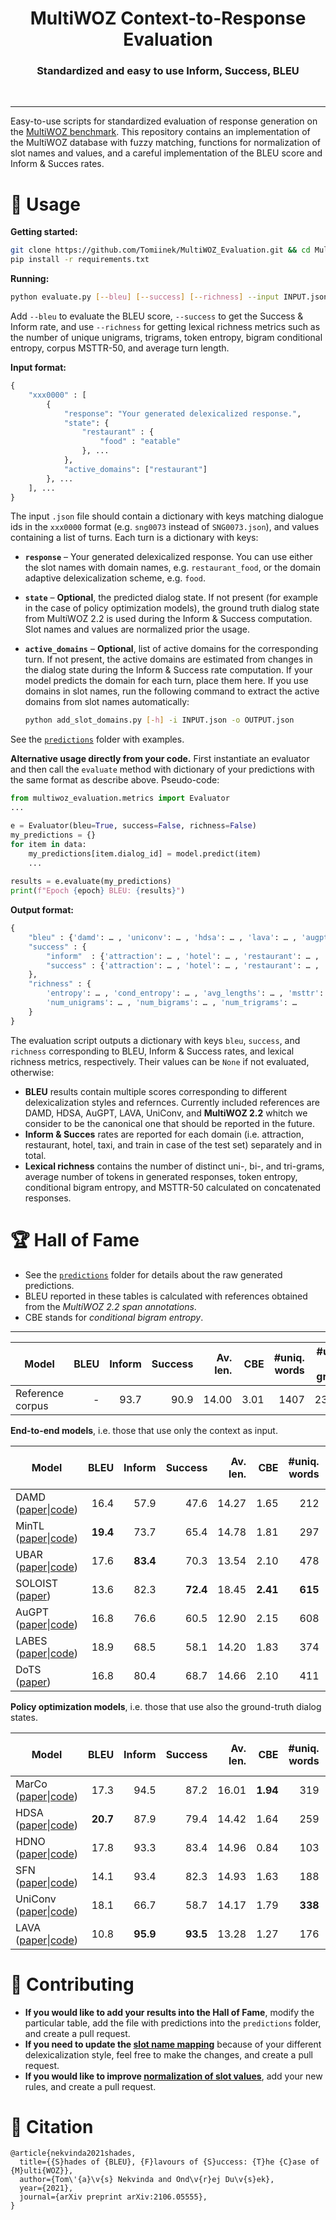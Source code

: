<h1 align="center">MultiWOZ Context-to-Response Evaluation</h1>

<h3 align="center">Standardized and easy to use Inform, Success, BLEU</h3>

<p>&nbsp;</p>

_______

Easy-to-use scripts for standardized evaluation of response generation on the [MultiWOZ benchmark](https://github.com/budzianowski/multiwoz). This repository contains an implementation of the MultiWOZ database with fuzzy matching, functions for normalization of slot names and values, and a careful implementation of the BLEU score and Inform & Succes rates. 

# :rocket: Usage

**Getting started:**

``` sh
git clone https://github.com/Tomiinek/MultiWOZ_Evaluation.git && cd MultiWOZ_Evaluation
pip install -r requirements.txt
```

**Running:**

``` sh
python evaluate.py [--bleu] [--success] [--richness] --input INPUT.json [--output OUTPUT.json]
```
Add `--bleu` to evaluate the BLEU score, `--success` to get the Success & Inform rate, and use `--richness` for getting lexical richness metrics such as the number of unique unigrams, trigrams, token entropy, bigram conditional entropy, corpus MSTTR-50, and average turn length. 


**Input format:**

``` python
{
    "xxx0000" : [
        {
            "response": "Your generated delexicalized response.",
            "state": {
                "restaurant" : {
                    "food" : "eatable"
                }, ...
            }, 
            "active_domains": ["restaurant"]
        }, ...
    ], ...
}
```
The input `.json` file should contain a dictionary with keys matching dialogue ids in the `xxx0000` format (e.g. `sng0073` instead of `SNG0073.json`), and values containing a list of turns. Each turn is a dictionary with keys:

- **`response`** – Your generated delexicalized response. You can use either the slot names with domain names, e.g. `restaurant_food`, or the domain adaptive delexicalization scheme, e.g. `food`.   
- **`state`** – **Optional**, the predicted dialog state. If not present (for example in the case of policy optimization models), the ground truth dialog state from MultiWOZ 2.2 is used during the Inform & Success computation. Slot names and values are normalized prior the usage.
- **`active_domains`** – **Optional**, list of active domains for the corresponding turn. If not present, the active domains are estimated from changes in the dialog state during the Inform & Success rate computation. If your model predicts the domain for each turn, place them here. If you use domains in slot names, run the following command to extract the active domains from slot names automatically: 

    ``` sh
    python add_slot_domains.py [-h] -i INPUT.json -o OUTPUT.json
    ```

See the [`predictions`](predictions) folder with examples.

**Alternative usage directly from your code.** First instantiate an evaluator and then call the `evaluate` method with dictionary of your predictions with the same format as describe above. Pseudo-code:

``` python
from multiwoz_evaluation.metrics import Evaluator
...

e = Evaluator(bleu=True, success=False, richness=False)
my_predictions = {}
for item in data:
    my_predictions[item.dialog_id] = model.predict(item)
    ...
    
results = e.evaluate(my_predictions)
print(f"Epoch {epoch} BLEU: {results}")
```


**Output format:**

``` python
{
    "bleu" : {'damd': … , 'uniconv': … , 'hdsa': … , 'lava': … , 'augpt': … , 'mwz22': … },
    "success" : {
        "inform"  : {'attraction': … , 'hotel': … , 'restaurant': … , 'taxi': … , 'total': … , 'train': … },
        "success" : {'attraction': … , 'hotel': … , 'restaurant': … , 'taxi': … , 'total': … , 'train': … },
    },
    "richness" : {
        'entropy': … , 'cond_entropy': … , 'avg_lengths': … , 'msttr': … , 
        'num_unigrams': … , 'num_bigrams': … , 'num_trigrams': … 
    }
}
```
The evaluation script outputs a dictionary with keys `bleu`, `success`, and `richness` corresponding to BLEU, Inform & Success rates, and lexical richness metrics, respectively. Their values can be `None` if not evaluated, otherwise: 

- **BLEU** results contain multiple scores corresponding to different delexicalization styles and refernces. Currently included references are DAMD, HDSA, AuGPT, LAVA, UniConv, and **MultiWOZ 2.2** whitch we consider to be the canonical one that should be reported in the future. 
- **Inform & Succes** rates are reported for each domain (i.e. attraction, restaurant, hotel, taxi, and train in case of the test set) separately and in total.
- **Lexical richness** contains the number of distinct uni-, bi-, and tri-grams, average number of tokens in generated responses, token entropy, conditional bigram entropy, and MSTTR-50 calculated on concatenated responses.


# :trophy: Hall of Fame

- See the [`predictions`](predictions) folder for details about the raw generated predictions.
- BLEU reported in these tables is calculated with references obtained from the *MultiWOZ 2.2 span annotations*.
- CBE stands for *conditional bigram entropy*. 

-------------------

| Model              | BLEU | Inform  | Success  | Av. len. | CBE | #uniq. words | #uniq. 3-grams |
| ------------------ | -----:| -------:| --------:| ---------:| -----------------:| -------------:| -------------:| 
| Reference corpus &nbsp; | -    | 93.7 | 90.9 | 14.00 | 3.01 | 1407 | 23877 | 

**End-to-end models**, i.e. those that use only the context as input.

| Model              | BLEU | Inform  | Success  | Av. len. | CBE | #uniq. words | #uniq. 3-grams |
| ------------------ | -----:| -------:| --------:| ---------:| -----------------:| -------------:| -------------:| 
| DAMD ([paper](https://arxiv.org/abs/1911.10484)\|[code](https://github.com/thu-spmi/damd-multiwoz))  | 16.4 | 57.9 | 47.6 | 14.27 | 1.65 | 212  | 1755  |
| MinTL ([paper](https://arxiv.org/pdf/2009.12005.pdf)\|[code](https://github.com/zlinao/MinTL)) | **19.4** | 73.7 | 65.4 | 14.78 | 1.81 | 297  | 2525  |
| UBAR ([paper](https://arxiv.org/abs/2012.03539)\|[code](https://github.com/TonyNemo/UBAR-MultiWOZ))  | 17.6 | **83.4** | 70.3 | 13.54 | 2.10 | 478  | 5238  |
| SOLOIST ([paper](https://arxiv.org/abs/2005.05298))  | 13.6 | 82.3 | **72.4** | 18.45 | **2.41** | **615**  | **7923**  |
| AuGPT ([paper](https://arxiv.org/abs/2102.05126)\|[code](https://github.com/ufal/augpt)) | 16.8 | 76.6 | 60.5 | 12.90 | 2.15 | 608  | 5843  |
| LABES ([paper](https://arxiv.org/pdf/2009.08115v3.pdf)\|[code](https://github.com/thu-spmi/LABES)) | 18.9 | 68.5 | 58.1 | 14.20 | 1.83 | 374  | 3228  |
| DoTS ([paper](https://arxiv.org/pdf/2103.06648.pdf))  | 16.8 | 80.4 | 68.7 | 14.66 | 2.10 | 411  | 5162  |

**Policy optimization models**, i.e. those that use also the ground-truth dialog states.

| Model              | BLEU | Inform  | Success  | Av. len. | CBE | #uniq. words | #uniq. 3-grams |
| ------------------ | -----:| -------:| --------:| ---------:| -----------------:| -------------:| -------------:|
| MarCo ([paper](https://arxiv.org/pdf/2004.12363.pdf)\|[code](https://github.com/InitialBug/MarCo-Dialog))   | 17.3 | 94.5 | 87.2 | 16.01 | **1.94** | 319 | **3002** | 
| HDSA ([paper](https://arxiv.org/pdf/1905.12866.pdf)\|[code](https://github.com/wenhuchen/HDSA-Dialog))    | **20.7** | 87.9 | 79.4 | 14.42 | 1.64 | 259 | 2019 |
| HDNO ([paper](https://arxiv.org/pdf/2006.06814.pdf)\|[code](https://github.com/mikezhang95/HDNO))    | 17.8 | 93.3 | 83.4 | 14.96 | 0.84 | 103 | 315  |
| SFN ([paper](https://arxiv.org/pdf/1907.10016.pdf)\|[code](https://github.com/Shikib/structured_fusion_networks))     | 14.1 | 93.4 | 82.3 | 14.93 | 1.63 | 188 | 1218 |
| UniConv ([paper](https://arxiv.org/pdf/2004.14307.pdf)\|[code](https://github.com/henryhungle/UniConv)) | 18.1 | 66.7 | 58.7 | 14.17 | 1.79 | **338** | 2932 |
| LAVA ([paper](https://arxiv.org/abs/2011.09378)\|[code](https://gitlab.cs.uni-duesseldorf.de/general/dsml/lava-public/-/tree/master/experiments_woz/sys_config_log_model/2020-05-12-14-51-49-actz_cat))    | 10.8 | **95.9** | **93.5** | 13.28 | 1.27 | 176 | 708  |

# :clap: Contributing

- **If you would like to add your results into the Hall of Fame**, modify the particular table, add the file with predictions into the `predictions` folder, and create a pull request.
- **If you need to update the [slot name mapping](https://github.com/Tomiinek/MultiWOZ_Evaluation/blob/29512dec6df009e6b579a4aa8d26f8c1c6e85e35/normalization.py#L36-L55)** because of your different delexicalization style, feel free to make the changes, and create a pull request.
- **If you would like to improve [normalization of slot values](https://github.com/Tomiinek/MultiWOZ_Evaluation/blob/29512dec6df009e6b579a4aa8d26f8c1c6e85e35/normalization.py#L63-L254)**, add your new rules, and create a pull request.

# :thought_balloon: Citation
```
@article{nekvinda2021shades,
  title={{S}hades of {BLEU}, {F}lavours of {S}uccess: {T}he {C}ase of {M}ulti{WOZ}},
  author={Tom\'{a}\v{s} Nekvinda and Ond\v{r}ej Du\v{s}ek},
  year={2021},
  journal={arXiv preprint arXiv:2106.05555},
}
```
